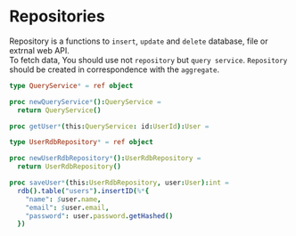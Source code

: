 Repositories
===

Repository is a functions to `insert`, `update` and `delete` database, file or extrnal web API.  
To fetch data, You should use not `repository` but `query service`.
`Repository` should be created in correspondence with the `aggregate`.

```nim
type QueryService* = ref object

proc newQueryService*():QueryService =
  return QueryService()

proc getUser*(this:QueryService: id:UserId):User =

```

```nim
type UserRdbRepository* = ref object

proc newUserRdbRepository*():UserRdbRepository =
  return UserRdbRepository()

proc saveUser*(this:UserRdbRepository, user:User):int =
  rdb().table("users").insertID(%*{
    "name": $user.name,
    "email": $user.email,
    "password": user.password.getHashed()
  })
```
